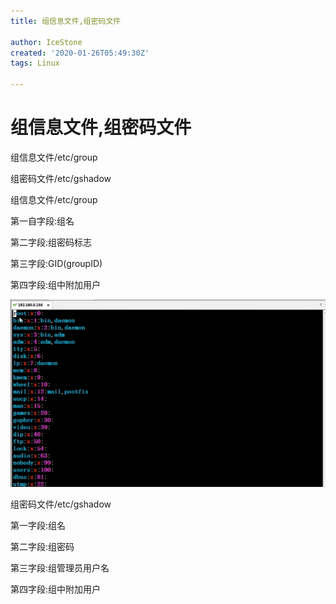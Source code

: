```yaml
---
title: 组信息文件,组密码文件

author: IceStone
created: '2020-01-26T05:49:30Z'
tags: Linux

---
```


# 组信息文件,组密码文件

组信息文件/etc/group

组密码文件/etc/gshadow


组信息文件/etc/group

第一自字段:组名

第二字段:组密码标志

第三字段:GID(groupID)

第四字段:组中附加用户

![](images/d8dcc4a0-82fc-4b7d-9907-c68740cd61a5.png) 

 


组密码文件/etc/gshadow

第一字段:组名

第二字段:组密码

第三字段:组管理员用户名

第四字段:组中附加用户

 

